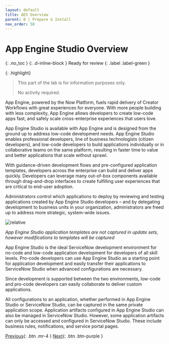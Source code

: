 ```yaml
---
layout: default
title: AES Overview
parent: 0 | Prepare & Install
nav_order: 50
---
```


# App Engine Studio Overview
{: .no_toc }
{: .d-inline-block }
Ready for review
{: .label .label-green }

{: .highlight}
> This part of the lab is for information purposes only. 
>
> No activity required.


App Engine, powered by the Now Platform, fuels rapid delivery of Creator Workflows with great experiences for everyone. With more people building with less complexity, App Engine allows developers to create low-code apps fast, and safely scale cross-enterprise experiences that 
users love.

App Engine Studio is available with App Engine and is designed from the ground up to address low-code development needs. App Engine Studio enables professional developers, line of business technologists (citizen developers), and low-code developers to build applications individually or in collaborative teams on the same platform, resulting in faster time to value and better applications that scale without sprawl.

With guidance-driven development flows and pre-configured application templates, developers across the enterprise can build and deliver apps quickly. Developers can leverage many out-of-box components available through drag-and-drop interfaces to create fulfilling user experiences that are critical to end-user adoption. 

Administrators control which applications to deploy by reviewing and testing applications created by App Engine Studio developers – and by delegating development to business units in your organization, administrators are freed up to address more strategic, system-wide issues.

![relative](../images/lab1_1_image_1.png)

*App Engine Studio application templates are not captured in update sets, however modifications to templates will be captured*

App Engine Studio is the ideal ServiceNow development environment for no-code and low-code application development for developers of all skill levels. Pro-code developers can use App Engine Studio as a starting point for application development and easily transfer their applications to ServiceNow Studio when advanced configurations are necessary. 

Since development is supported between the two environments, low-code and pro-code developers can easily collaborate to deliver custom applications.

All configurations to an application, whether performed in App Engine Studio or ServiceNow Studio, can be captured in the same private application scope. Application artifacts configured in App Engine Studio can also be managed in ServiceNow Studio. However, some application artifacts can only be accessed and configured in ServiceNow Studio. These include business rules, notifications, and service portal pages. 


[Previous][PREVIOUS]{: .btn .mr-4 }
[Next][NEXT]{: .btn .btn-purple }

[PREVIOUS]: ../
[NEXT]: ../60_Personas_and_roles